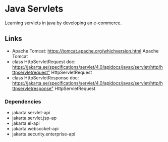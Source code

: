 # Java Servlets

Learning servlets in java by developing an e-commerce.

## Links

- Apache Tomcat: <https://tomcat.apache.org/whichversion.html> Apache Tomcat
- class HttpServletRequest doc: <https://jakarta.ee/specifications/servlet/4.0/apidocs/javax/servlet/http/httpservletrequest"> HttpServletRequest
- class HttpServletResponse doc: <https://jakarta.ee/specifications/servlet/4.0/apidocs/javax/servlet/http/httpservletresponse"> HttpServletRequest

### Dependencies

- jakarta.servlet-api
- jakarta.servlet.jsp-ap
- jakarta.el-api
- jakarta.websocket-api
- jakarta.security.enterprise-api
